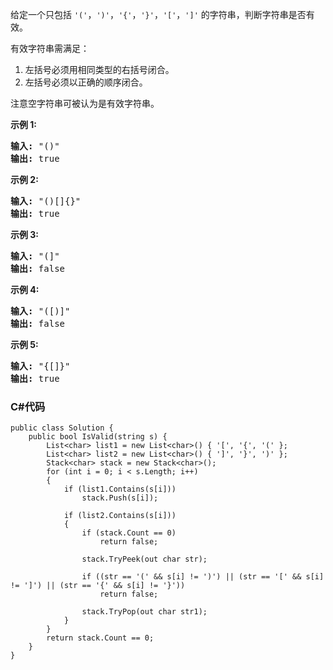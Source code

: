 <p>给定一个只包括 <code>&#39;(&#39;</code>，<code>&#39;)&#39;</code>，<code>&#39;{&#39;</code>，<code>&#39;}&#39;</code>，<code>&#39;[&#39;</code>，<code>&#39;]&#39;</code>&nbsp;的字符串，判断字符串是否有效。</p>

<p>有效字符串需满足：</p>

<ol>
	<li>左括号必须用相同类型的右括号闭合。</li>
	<li>左括号必须以正确的顺序闭合。</li>
</ol>

<p>注意空字符串可被认为是有效字符串。</p>

<p><strong>示例 1:</strong></p>

<pre><strong>输入:</strong> &quot;()&quot;
<strong>输出:</strong> true
</pre>

<p><strong>示例&nbsp;2:</strong></p>

<pre><strong>输入:</strong> &quot;()[]{}&quot;
<strong>输出:</strong> true
</pre>

<p><strong>示例&nbsp;3:</strong></p>

<pre><strong>输入:</strong> &quot;(]&quot;
<strong>输出:</strong> false
</pre>

<p><strong>示例&nbsp;4:</strong></p>

<pre><strong>输入:</strong> &quot;([)]&quot;
<strong>输出:</strong> false
</pre>

<p><strong>示例&nbsp;5:</strong></p>

<pre><strong>输入:</strong> &quot;{[]}&quot;
<strong>输出:</strong> true</pre>

### C#代码

```
public class Solution {
    public bool IsValid(string s) {
        List<char> list1 = new List<char>() { '[', '{', '(' };
        List<char> list2 = new List<char>() { ']', '}', ')' };
        Stack<char> stack = new Stack<char>();
        for (int i = 0; i < s.Length; i++)
        {
            if (list1.Contains(s[i]))
                stack.Push(s[i]);

            if (list2.Contains(s[i]))
            {
                if (stack.Count == 0)
                    return false;
                
                stack.TryPeek(out char str);

                if ((str == '(' && s[i] != ')') || (str == '[' && s[i] != ']') || (str == '{' && s[i] != '}'))
                    return false;
                
                stack.TryPop(out char str1);
            }
        }
        return stack.Count == 0;
    }
}
```